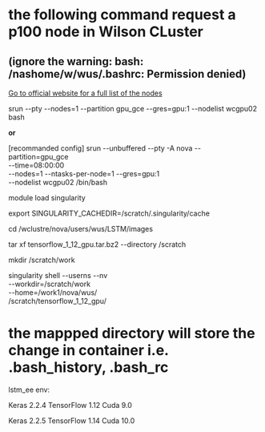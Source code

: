 # the following command request a p100 node in Wilson CLuster 
## (ignore the warning: bash: /nashome/w/wus/.bashrc: Permission denied)

[Go to official website for a full list of the nodes](https://computing.fnal.gov/wilsoncluster/hardware/)

srun --pty --nodes=1 --partition gpu_gce --gres=gpu:1 --nodelist wcgpu02 bash

**or**

[recommanded config]
srun --unbuffered --pty -A nova --partition=gpu_gce \
     --time=08:00:00 \
     --nodes=1 --ntasks-per-node=1 --gres=gpu:1 \
     --nodelist wcgpu02 /bin/bash

module load singularity

export SINGULARITY_CACHEDIR=/scratch/.singularity/cache

cd /wclustre/nova/users/wus/LSTM/images

tar xf tensorflow_1_12_gpu.tar.bz2 --directory /scratch

mkdir /scratch/work

singularity shell --userns --nv \
    --workdir=/scratch/work \
    --home=/work1/nova/wus/ \
    /scratch/tensorflow_1_12_gpu/

# the mappped directory will store the change in container i.e. .bash_history, .bash_rc 

lstm_ee env:

Keras 2.2.4
TensorFlow 1.12
Cuda 9.0

Keras 2.2.5
TensorFlow 1.14
Cuda 10.0
